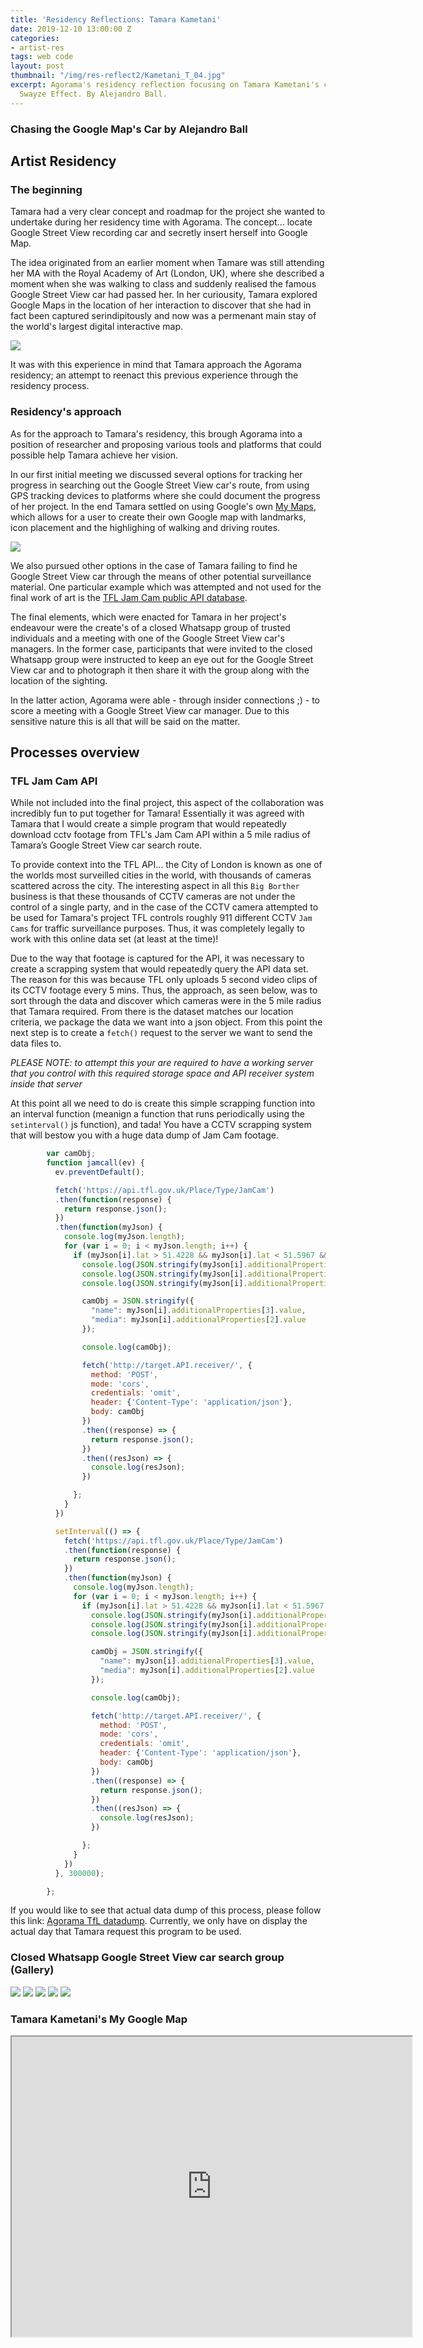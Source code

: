```yaml
---
title: 'Residency Reflections: Tamara Kametani'
date: 2019-12-10 13:00:00 Z
categories:
- artist-res
tags: web code
layout: post
thumbnail: "/img/res-reflect2/Kametani_T_04.jpg"
excerpt: Agorama's residency reflection focusing on Tamara Kametani's commission.
  Swayze Effect. By Alejandro Ball.
---
```


### Chasing the Google Map's Car by Alejandro Ball

## Artist Residency

### The beginning
Tamara had a very clear concept and roadmap for the project she wanted to undertake during her residency time with Agorama. The concept... locate Google Street View recording car and secretly insert herself into Google Map. 

The idea originated from an earlier moment when Tamare was still attending her MA with the Royal Academy of Art (London, UK), where she described a moment when she was walking to class and suddenly realised the famous Google Street View car had passed her. In her curiousity, Tamara explored Google Maps in the location of her interaction to discover that she had in fact been captured serindipitously and now was a permenant main stay of the world's largest digital interactive map. 

![](/img/res-reflect2/tamara-beginning.png)

It was with this experience in mind that Tamara approach the Agorama residency; an attempt to reenact this previous experience through the residency process. 

### Residency's approach 

As for the approach to Tamara's residency, this brough Agorama into a position of researcher and proposing various tools and platforms that could possible help Tamara achieve her vision. 

In our first initial meeting we discussed several options for tracking her progress in searching out the Google Street View car's route, from using GPS tracking devices to platforms where she could document the progress of her project. In the end Tamara settled on using Google's own [My Maps](https://mymaps.google.com), which allows for a user to create their own Google map with landmarks, icon placement and the highlighing of walking and driving routes. 

![](/img/res-reflect2/Kametani_T_01.jpg)

We also pursued other options in the case of Tamara failing to find he Google Street View car through the means of other potential surveillance material. One particular example which was attempted and not used for the final work of art is the [TFL Jam Cam public API database](https://api.tfl.gov.uk/Place/Type/JamCam). 

The final elements, which were enacted for Tamara in her project's endeavour were the create's of a closed Whatsapp group of trusted individuals and a meeting with one of the Google Street View car's managers. In the former case, participants that were invited to the closed Whatsapp group were instructed to keep an eye out for the Google Street View car and to photograph it then share it with the group along with the location of the sighting. 

In the latter action, Agorama were able - through insider connections ;) - to score a meeting with a Google Street View car manager. Due to this sensitive nature this is all that will be said on the matter.

## Processes overview

### TFL Jam Cam API
While not included into the final project, this aspect of the collaboration was incredibly fun to put together for Tamara! Essentially it was agreed with Tamara that I would create a simple program that would repeatedly download cctv footage from TFL's Jam Cam API within a 5 mile radius of Tamara’s Google Street View car search route. 

To provide context into the TFL API... the City of London is known as one of the worlds most surveilled cities in the world, with thousands of cameras scattered across the city. The interesting aspect in all this `Big Borther` business is that these thousands of CCTV cameras are not under the control of a single party, and in the case of the CCTV camera attempted to be used for Tamara's project TFL controls roughly 911 different CCTV `Jam Cams` for traffic surveillance purposes. Thus, it was completely legally to work with this online data set (at least at the time)!

Due to the way that footage is captured for the API, it was necessary to create a scrapping system that would repeatedly query the API data set. The reason for this was because TFL only uploads 5 second video clips of its CCTV footage every 5 mins. Thus, the approach, as seen below, was to sort through the data and discover which cameras were in the 5 mile radius that Tamara required. From there is the dataset matches our location criteria, we package the data we want into a json object. From this point the next step is to create a `fetch()` request to the server we want to send the data files to.

_PLEASE NOTE: to attempt this your are required to have a working server that you control with this required storage space and API receiver system inside that server_

At this point all we need to do is create this simple scrapping function into an interval function (meanign a function that runs periodically using the `setinterval()` js function), and tada! You have a CCTV scrapping system that will bestow you with a huge data dump of Jam Cam footage.


```js
        var camObj;
        function jamcall(ev) {
          ev.preventDefault();

          fetch('https://api.tfl.gov.uk/Place/Type/JamCam')
          .then(function(response) {
            return response.json();
          })
          .then(function(myJson) {
            console.log(myJson.length);
            for (var i = 0; i < myJson.length; i++) {
              if (myJson[i].lat > 51.4228 && myJson[i].lat < 51.5967 && myJson[i].lon > -0.3891 && myJson[i].lon < 0.1531) {
                console.log(JSON.stringify(myJson[i].additionalProperties[3].value));
                console.log(JSON.stringify(myJson[i].additionalProperties[2].value));
                console.log(JSON.stringify(myJson[i].additionalProperties[2].modified));

                camObj = JSON.stringify({
                  "name": myJson[i].additionalProperties[3].value,
                  "media": myJson[i].additionalProperties[2].value
                });

                console.log(camObj);

                fetch('http://target.API.receiver/', {
                  method: 'POST',
                  mode: 'cors',
                  credentials: 'omit',
                  header: {'Content-Type': 'application/json'},
                  body: camObj
                })
                .then((response) => {
                  return response.json();
                })
                .then((resJson) => {
                  console.log(resJson);
                })

              };
            }
          })

          setInterval(() => {
            fetch('https://api.tfl.gov.uk/Place/Type/JamCam')
            .then(function(response) {
              return response.json();
            })
            .then(function(myJson) {
              console.log(myJson.length);
              for (var i = 0; i < myJson.length; i++) {
                if (myJson[i].lat > 51.4228 && myJson[i].lat < 51.5967 && myJson[i].lon > -0.3891 && myJson[i].lon < 0.1531) {
                  console.log(JSON.stringify(myJson[i].additionalProperties[3].value));
                  console.log(JSON.stringify(myJson[i].additionalProperties[2].value));
                  console.log(JSON.stringify(myJson[i].additionalProperties[2].modified));

                  camObj = JSON.stringify({
                    "name": myJson[i].additionalProperties[3].value,
                    "media": myJson[i].additionalProperties[2].value
                  });

                  console.log(camObj);

                  fetch('http://target.API.receiver/', {
                    method: 'POST',
                    mode: 'cors',
                    credentials: 'omit',
                    header: {'Content-Type': 'application/json'},
                    body: camObj
                  })
                  .then((response) => {
                    return response.json();
                  })
                  .then((resJson) => {
                    console.log(resJson);
                  })

                };
              }
            })
          }, 300000);

        };

```
If you would like to see that actual data dump of this process, please follow this link: [Agorama TfL datadump](http://cctv-dump.agorama.org.uk/).
Currently, we only have on display the actual day that Tamara request this program to be used. 

### Closed Whatsapp Google Street View car search group (Gallery)

![](/img/res-reflect2/Whatsapp-grp-1.png)
![](/img/res-reflect2/Whatsapp-grp-2.png)
![](/img/res-reflect2/Whatsapp-grp-3.png)
![](/img/res-reflect2/Whatsapp-grp-5.png)
![](/img/res-reflect2/Whatsapp-grp-4.png)

### Tamara Kametani's My Google Map

<iframe src="https://www.google.com/maps/d/embed?mid=1rFaSi2vcBy80ss-csdHdD8Kx9hUYFsGO" width="640" height="480"></iframe>
